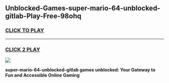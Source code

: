 
## Unblocked-Games-super-mario-64-unblocked-gitlab-Play-Free-98ohq
<h3>
<a href="https://premium76.site?title=super-mario-64-unblocked-gitlab&ref=19M">CLICK TO PLAY</a></h3>
<hr>

<h3>
<a href="https://premium76.site?title=super-mario-64-unblocked-gitlab&ref=19M">CLICK 2 PLAY</a>
  
</h3>

<a href="https://premium76.site?title=super-mario-64-unblocked-gitlab&ref=19M"><img src="https://clearcache.store/games.png"></a>


**super-mario-64-unblocked-gitlab games unblocked: Your Gateway to Fun and Accessible Online Gaming**
